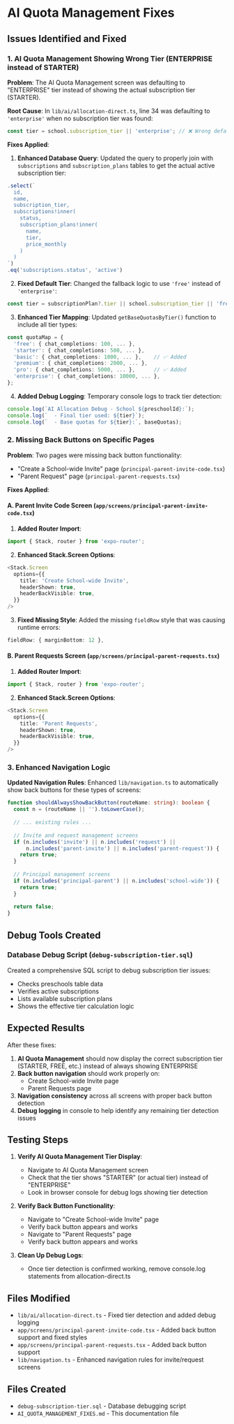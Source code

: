 # AI Quota Management Fixes

## Issues Identified and Fixed

### 1. **AI Quota Management Showing Wrong Tier (ENTERPRISE instead of STARTER)**

**Problem**: The AI Quota Management screen was defaulting to "ENTERPRISE" tier instead of showing the actual subscription tier (STARTER).

**Root Cause**: In `lib/ai/allocation-direct.ts`, line 34 was defaulting to `'enterprise'` when no subscription tier was found:
```typescript
const tier = school.subscription_tier || 'enterprise'; // ❌ Wrong default
```

**Fixes Applied**:

1. **Enhanced Database Query**: Updated the query to properly join with `subscriptions` and `subscription_plans` tables to get the actual active subscription tier:
```typescript
.select(`
  id, 
  name, 
  subscription_tier,
  subscriptions!inner(
    status,
    subscription_plans!inner(
      name,
      tier,
      price_monthly
    )
  )
`)
.eq('subscriptions.status', 'active')
```

2. **Fixed Default Tier**: Changed the fallback logic to use `'free'` instead of `'enterprise'`:
```typescript
const tier = subscriptionPlan?.tier || school.subscription_tier || 'free'; // ✅ Correct default
```

3. **Enhanced Tier Mapping**: Updated `getBaseQuotasByTier()` function to include all tier types:
```typescript
const quotaMap = {
  'free': { chat_completions: 100, ... },
  'starter': { chat_completions: 500, ... },
  'basic': { chat_completions: 1000, ... },    // ✅ Added
  'premium': { chat_completions: 2000, ... },
  'pro': { chat_completions: 5000, ... },      // ✅ Added
  'enterprise': { chat_completions: 10000, ... },
};
```

4. **Added Debug Logging**: Temporary console logs to track tier detection:
```typescript
console.log(`AI Allocation Debug - School ${preschoolId}:`);
console.log(`  - Final tier used: ${tier}`);
console.log(`  - Base quotas for ${tier}:`, baseQuotas);
```

### 2. **Missing Back Buttons on Specific Pages**

**Problem**: Two pages were missing back button functionality:
- "Create a School-wide Invite" page (`principal-parent-invite-code.tsx`)
- "Parent Request" page (`principal-parent-requests.tsx`)

**Fixes Applied**:

#### A. Parent Invite Code Screen (`app/screens/principal-parent-invite-code.tsx`)

1. **Added Router Import**:
```typescript
import { Stack, router } from 'expo-router';
```

2. **Enhanced Stack.Screen Options**:
```typescript
<Stack.Screen 
  options={{ 
    title: 'Create School-wide Invite',
    headerShown: true,
    headerBackVisible: true,
  }} 
/>
```

3. **Fixed Missing Style**: Added the missing `fieldRow` style that was causing runtime errors:
```typescript
fieldRow: { marginBottom: 12 },
```

#### B. Parent Requests Screen (`app/screens/principal-parent-requests.tsx`)

1. **Added Router Import**:
```typescript
import { Stack, router } from 'expo-router';
```

2. **Enhanced Stack.Screen Options**:
```typescript
<Stack.Screen 
  options={{ 
    title: 'Parent Requests',
    headerShown: true,
    headerBackVisible: true,
  }} 
/>
```

### 3. **Enhanced Navigation Logic**

**Updated Navigation Rules**: Enhanced `lib/navigation.ts` to automatically show back buttons for these types of screens:

```typescript
function shouldAlwaysShowBackButton(routeName: string): boolean {
  const n = (routeName || '').toLowerCase();
  
  // ... existing rules ...
  
  // Invite and request management screens
  if (n.includes('invite') || n.includes('request') || 
      n.includes('parent-invite') || n.includes('parent-request')) {
    return true;
  }
  
  // Principal management screens
  if (n.includes('principal-parent') || n.includes('school-wide')) {
    return true;
  }
  
  return false;
}
```

## Debug Tools Created

### Database Debug Script (`debug-subscription-tier.sql`)
Created a comprehensive SQL script to debug subscription tier issues:
- Checks preschools table data
- Verifies active subscriptions
- Lists available subscription plans
- Shows the effective tier calculation logic

## Expected Results

After these fixes:

1. **AI Quota Management** should now display the correct subscription tier (STARTER, FREE, etc.) instead of always showing ENTERPRISE
2. **Back button navigation** should work properly on:
   - Create School-wide Invite page
   - Parent Requests page
3. **Navigation consistency** across all screens with proper back button detection
4. **Debug logging** in console to help identify any remaining tier detection issues

## Testing Steps

1. **Verify AI Quota Management Tier Display**:
   - Navigate to AI Quota Management screen
   - Check that the tier shows "STARTER" (or actual tier) instead of "ENTERPRISE"
   - Look in browser console for debug logs showing tier detection

2. **Verify Back Button Functionality**:
   - Navigate to "Create School-wide Invite" page
   - Verify back button appears and works
   - Navigate to "Parent Requests" page
   - Verify back button appears and works

3. **Clean Up Debug Logs**:
   - Once tier detection is confirmed working, remove console.log statements from allocation-direct.ts

## Files Modified

- `lib/ai/allocation-direct.ts` - Fixed tier detection and added debug logging
- `app/screens/principal-parent-invite-code.tsx` - Added back button support and fixed styles
- `app/screens/principal-parent-requests.tsx` - Added back button support
- `lib/navigation.ts` - Enhanced navigation rules for invite/request screens

## Files Created

- `debug-subscription-tier.sql` - Database debugging script
- `AI_QUOTA_MANAGEMENT_FIXES.md` - This documentation file